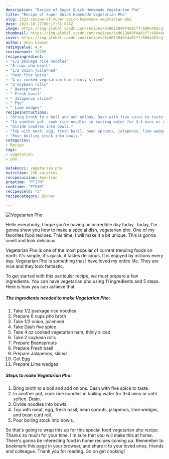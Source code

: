 ```yaml
---
description: "Recipe of Super Quick Homemade Vegetarian Pho"
title: "Recipe of Super Quick Homemade Vegetarian Pho"
slug: 1322-recipe-of-super-quick-homemade-vegetarian-pho
date: 2021-10-27T00:17:55.076Z
image: https://img-global.cpcdn.com/recipes/6c8613849f4a01f7/680x482cq70/vegetarian-pho-recipe-main-photo.jpg
thumbnail: https://img-global.cpcdn.com/recipes/6c8613849f4a01f7/680x482cq70/vegetarian-pho-recipe-main-photo.jpg
cover: https://img-global.cpcdn.com/recipes/6c8613849f4a01f7/680x482cq70/vegetarian-pho-recipe-main-photo.jpg
author: Jean Lawson
ratingvalue: 4.4
reviewcount: 18705
recipeingredient:
- "1/2 package rice noodles"
- "6 cups pho broth"
- "1/2 onion juilenned"
- "Dash five spice"
- "4 oz cooked vegetarian ham thinly sliced"
- "2 soybean rolls"
- " Beansprouts"
- " Fresh basil"
- " Jalapenos sliced"
- " Egg"
- " Lime wedges"
recipeinstructions:
- "Bring broth to a boil and add onions. Dash with five spice to taste."
- "In another pot, cook rice noodles in boiling water for 3-4 mins or until soften. Drain."
- "Divide noodles into bowls."
- "Top with meat, egg, fresh basil, bean sprouts, jalapenos, lime wedges, and bean curd roll."
- "Pour boiling stock into bowls."
categories:
- Recipe
tags:
- vegetarian
- pho

katakunci: vegetarian pho 
nutrition: 236 calories
recipecuisine: American
preptime: "PT17M"
cooktime: "PT51M"
recipeyield: "3"
recipecategory: Dinner

---
```



![Vegetarian Pho](https://img-global.cpcdn.com/recipes/6c8613849f4a01f7/680x482cq70/vegetarian-pho-recipe-main-photo.jpg)

Hello everybody, I hope you're having an incredible day today. Today, I'm gonna show you how to make a special dish, vegetarian pho. One of my favorites food recipes. This time, I will make it a bit unique. This is gonna smell and look delicious.

Vegetarian Pho is one of the most popular of current trending foods on earth. It's simple, it's quick, it tastes delicious. It is enjoyed by millions every day. Vegetarian Pho is something that I have loved my entire life. They are nice and they look fantastic.




To get started with this particular recipe, we must prepare a few ingredients. You can have vegetarian pho using 11 ingredients and 5 steps. Here is how you can achieve that.

<!--inarticleads1-->

##### The ingredients needed to make Vegetarian Pho:

1. Take 1/2 package rice noodles
1. Prepare 6 cups pho broth
1. Take 1/2 onion, juilenned
1. Take Dash five spice
1. Take 4 oz cooked vegetarian ham, thinly sliced
1. Take 2 soybean rolls
1. Prepare  Beansprouts
1. Prepare  Fresh basil
1. Prepare  Jalapenos, sliced
1. Get  Egg
1. Prepare  Lime wedges




<!--inarticleads2-->

##### Steps to make Vegetarian Pho:

1. Bring broth to a boil and add onions. Dash with five spice to taste.
1. In another pot, cook rice noodles in boiling water for 3-4 mins or until soften. Drain.
1. Divide noodles into bowls.
1. Top with meat, egg, fresh basil, bean sprouts, jalapenos, lime wedges, and bean curd roll.
1. Pour boiling stock into bowls.




So that's going to wrap this up for this special food vegetarian pho recipe. Thanks so much for your time. I'm sure that you will make this at home. There's gonna be interesting food in home recipes coming up. Remember to bookmark this page in your browser, and share it to your loved ones, friends and colleague. Thank you for reading. Go on get cooking!

